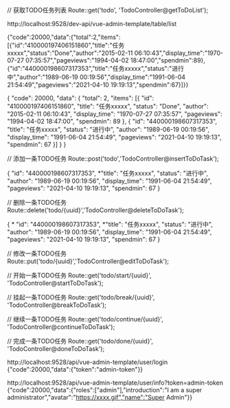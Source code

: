 // 获取TODO任务列表
Route::get('todo', 'TodoController@getToDoList');

http://localhost:9528/dev-api/vue-admin-template/table/list


{"code":20000,"data":{"total":2,"items":[{"id":"410000197406151860","title":"任务xxxxx","status":"Done","author":"2015-02-11 06:10:43","display_time":"1970-07-27 07:35:57","pageviews":"1994-04-02 18:47:00","spendmin":89},{"id":"440000198607317353","title":"任务xxxxx","status":"进行中","author":"1989-06-19 00:19:56","display_time":"1991-06-04 21:54:49","pageviews":"2021-04-10 19:19:13","spendmin":67}]}}




{
	"code": 20000,
	"data": {
		"total": 2,
		"items": [{
			"id": "410000197406151860",
			"title": "任务xxxxx",
			"status": "Done",
			"author": "2015-02-11 06:10:43",
			"display_time": "1970-07-27 07:35:57",
			"pageviews": "1994-04-02 18:47:00",
			"spendmin": 89
		}, {
			"id": "440000198607317353",
			"title": "任务xxxxx",
			"status": "进行中",
			"author": "1989-06-19 00:19:56",
			"display_time": "1991-06-04 21:54:49",
			"pageviews": "2021-04-10 19:19:13",
			"spendmin": 67
		}]
	}
}






// 添加一条TODO任务
Route::post('todo','TodoController@insertToDoTask');



{
			"id": "440000198607317353",
			*"title": "任务xxxxx",
			"status": "进行中",
			"author": "1989-06-19 00:19:56",
			"display_time": "1991-06-04 21:54:49",
			"pageviews": "2021-04-10 19:19:13",
			"spendmin": 67
		}






// 删除一条TODO任务
Route::delete('todo/{uuid}','TodoController@deleteToDoTask');

{
		*	"id": "440000198607317353",
			*"title": "任务xxxxx",
			"status": "进行中",
			"author": "1989-06-19 00:19:56",
			"display_time": "1991-06-04 21:54:49",
			"pageviews": "2021-04-10 19:19:13",
			"spendmin": 67
		}









// 修改一条TODO任务
Route::put('todo/{uuid}','TodoController@editToDoTask');







// 开始一条TODO任务
Route::get('todo/start/{uuid}', 'TodoController@startToDoTask');








// 挂起一条TODO任务
Route::get('todo/break/{uuid}', 'TodoController@breakToDoTask');








// 继续一条TODO任务
Route::get('todo/continue/{uuid}', 'TodoController@continueToDoTask');









// 完成一条TODO任务
Route::get('todo/done/{uuid}', 'TodoController@doneToDoTask');













http://localhost:9528/api/vue-admin-template/user/login
{"code":20000,"data":{"token":"admin-token"}}

http://localhost:9528/api/vue-admin-template/user/info?token=admin-token
{"code":20000,"data":{"roles":["admin"],"introduction":"I am a super administrator","avatar":"https://xxxx.gif","name":"Super Admin"}}


